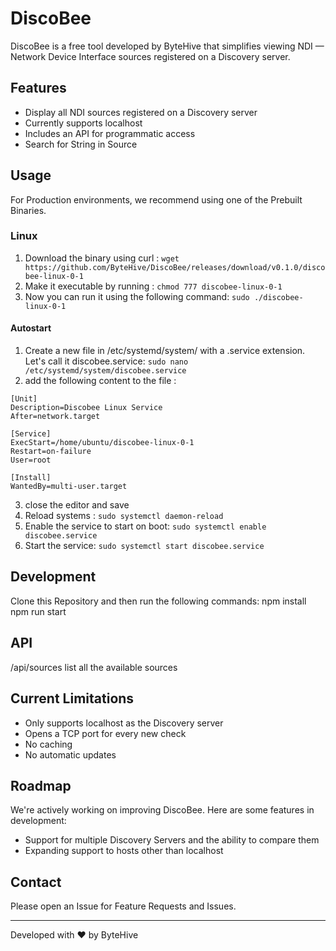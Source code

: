 # DiscoBee

DiscoBee is a free tool developed by ByteHive that simplifies viewing NDI — Network Device Interface  sources registered on a Discovery server.

## Features

- Display all NDI sources registered on a Discovery server
- Currently supports localhost
- Includes an API for programmatic access
- Search for String in Source
## Usage

For Production environments, we recommend using one of the Prebuilt Binaries.

### Linux 
 1. Download the binary using curl : 
 ``` wget https://github.com/ByteHive/DiscoBee/releases/download/v0.1.0/discobee-linux-0-1 ```
 2. Make it executable by running  : 
 ```chmod 777 discobee-linux-0-1```
 3. Now you can run it using the following command:
    ```sudo ./discobee-linux-0-1```
#### Autostart
1. Create a new file in /etc/systemd/system/ with a .service extension. Let's call it discobee.service:
```sudo nano /etc/systemd/system/discobee.service  ```
2. add the following content to the file : 
```
[Unit]
Description=Discobee Linux Service
After=network.target

[Service]
ExecStart=/home/ubuntu/discobee-linux-0-1
Restart=on-failure
User=root

[Install]
WantedBy=multi-user.target
```
3. close the editor and save
4. Reload systems : 
``` sudo systemctl daemon-reload ```
6. Enable the service to start on boot:
  ```sudo systemctl enable discobee.service ```
8. Start the service:
   ```sudo systemctl start discobee.service ```
## Development
Clone this Repository and then run the following commands:
 npm install 
 npm run start


## API
/api/sources 
list all the available sources
## Current Limitations

- Only supports localhost as the Discovery server
- Opens a TCP port for every new check 
- No caching 
- No automatic updates

## Roadmap

We're actively working on improving DiscoBee. Here are some features in development:

- Support for multiple Discovery Servers and the ability to compare them
- Expanding support to hosts other than localhost



## Contact

Please open an Issue for Feature Requests and Issues. 

---

Developed with ❤️ by ByteHive
